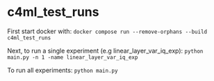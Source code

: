 # c4ml\_test\_runs

First start docker with:
	```docker compose run --remove-orphans --build c4ml_test_runs```

Next, to run a single experiment (e.g linear_layer_var_iq_exp):
	```python main.py -n 1 -name linear_layer_var_iq_exp```

To run all experiments:
	```python main.py```


